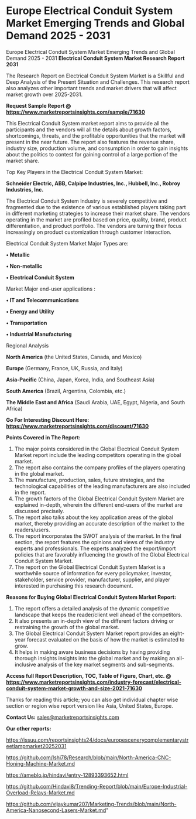 # Europe Electrical Conduit System Market Emerging Trends and Global Demand 2025 - 2031
Europe Electrical Conduit System Market Emerging Trends and Global Demand 2025 - 2031
<strong>Electrical Conduit System Market Research Report 2031</strong>

The Research Report on Electrical Conduit System Market is a Skillful and Deep Analysis of the Present Situation and Challenges. This research report also analyzes other important trends and market drivers that will affect market growth over 2025-2031.

<strong>Request Sample Report @ <a href=https://www.marketreportsinsights.com/sample/71630>https://www.marketreportsinsights.com/sample/71630</a></strong>

This Electrical Conduit System market report aims to provide all the participants and the vendors will all the details about growth factors, shortcomings, threats, and the profitable opportunities that the market will present in the near future. The report also features the revenue share, industry size, production volume, and consumption in order to gain insights about the politics to contest for gaining control of a large portion of the market share.

Top Key Players in the Electrical Conduit System Market:

<strong>Schneider Electric, ABB, Calpipe Industries, Inc., Hubbell, Inc., Robroy Industries, Inc.</strong>

The Electrical Conduit System Industry is severely competitive and fragmented due to the existence of various established players taking part in different marketing strategies to increase their market share. The vendors operating in the market are profiled based on price, quality, brand, product differentiation, and product portfolio. The vendors are turning their focus increasingly on product customization through customer interaction.

Electrical Conduit System Market Major Types are:

<strong>• Metallic

• Non-metallic

• Electrical Conduit System</strong>

Market Major end-user applications :

<strong>• IT and Telecommunications

• Energy and Utility

• Transportation

• Industrial Manufacturing</strong>

Regional Analysis

</u><strong><b>North America</b></strong> (the United States, Canada, and Mexico)

<strong><b>Europe </b></strong>(Germany, France, UK, Russia, and Italy)

<strong><b>Asia-Pacific</b></strong> (China, Japan, Korea, India, and Southeast Asia)

<strong><b>South America</b></strong> (Brazil, Argentina, Colombia, etc.)

<strong><b>The Middle East and Africa</b></strong> (Saudi Arabia, UAE, Egypt, Nigeria, and South Africa)

<strong>Go For Interesting Discount Here: <a href=https://www.marketreportsinsights.com/discount/71630>https://www.marketreportsinsights.com/discount/71630</a></strong>

<strong>Points Covered in The Report:</strong>
<ol>
  <li>The major points considered in the Global Electrical Conduit System Market report include the leading competitors operating in the global market.</li>
  <li>The report also contains the company profiles of the players operating in the global market.</li>
  <li>The manufacture, production, sales, future strategies, and the technological capabilities of the leading manufacturers are also included in the report.</li>
  <li>The growth factors of the Global Electrical Conduit System Market are explained in-depth, wherein the different end-users of the market are discussed precisely.</li>
  <li>The report also talks about the key application areas of the global market, thereby providing an accurate description of the market to the readers/users.</li>
  <li>The report incorporates the SWOT analysis of the market. In the final section, the report features the opinions and views of the industry experts and professionals. The experts analyzed the export/import policies that are favorably influencing the growth of the Global Electrical Conduit System Market.</li>
  <li>The report on the Global Electrical Conduit System Market is a worthwhile source of information for every policymaker, investor, stakeholder, service provider, manufacturer, supplier, and player interested in purchasing this research document.</li>
</ol>
<strong>Reasons for Buying Global Electrical Conduit System Market Report:</strong>

<ol>
  <li>The report offers a detailed analysis of the dynamic competitive landscape that keeps the reader/client well ahead of the competitors.</li>
  <li>It also presents an in-depth view of the different factors driving or restraining the growth of the global market.</li>
  <li>The Global Electrical Conduit System Market report provides an eight-year forecast evaluated on the basis of how the market is estimated to grow.</li>
  <li>It helps in making aware business decisions by having providing thorough insights insights into the global market and by making an all-inclusive analysis of the key market segments and sub-segments.</li>
</ol>
<strong>Access full Report Description, TOC, Table of Figure, Chart, etc. @ <a href=https://www.marketreportsinsights.com/industry-forecast/electrical-conduit-system-market-growth-and-size-2021-71630>https://www.marketreportsinsights.com/industry-forecast/electrical-conduit-system-market-growth-and-size-2021-71630</a></strong>


Thanks for reading this article; you can also get individual chapter wise section or region wise report version like Asia, United States, Europe.

<strong>Contact Us:</strong>
sales@marketreportsinsights.com

<strong>Our other reports:</strong>

<a href=https://issuu.com/reportsinsights24/docs/europescenerycomplementarystreetlampmarket20252031>https://issuu.com/reportsinsights24/docs/europescenerycomplementarystreetlampmarket20252031</a>

<a href=https://github.com/Ishi78/Research/blob/main/North-America-CNC-Honing-Machine-Market.md>https://github.com/Ishi78/Research/blob/main/North-America-CNC-Honing-Machine-Market.md</a>

<a href=https://ameblo.jp/hindavi/entry-12893393652.html>https://ameblo.jp/hindavi/entry-12893393652.html</a>

<a href=https://github.com/Hindavi8/Trending-Report/blob/main/Europe-Industrial-Overload-Relays-Market.md>https://github.com/Hindavi8/Trending-Report/blob/main/Europe-Industrial-Overload-Relays-Market.md</a>

<a href=https://github.com/vijaykumar207/Marketing-Trends/blob/main/North-America-Nanosecond-Lasers-Market.md>https://github.com/vijaykumar207/Marketing-Trends/blob/main/North-America-Nanosecond-Lasers-Market.md</a>"
